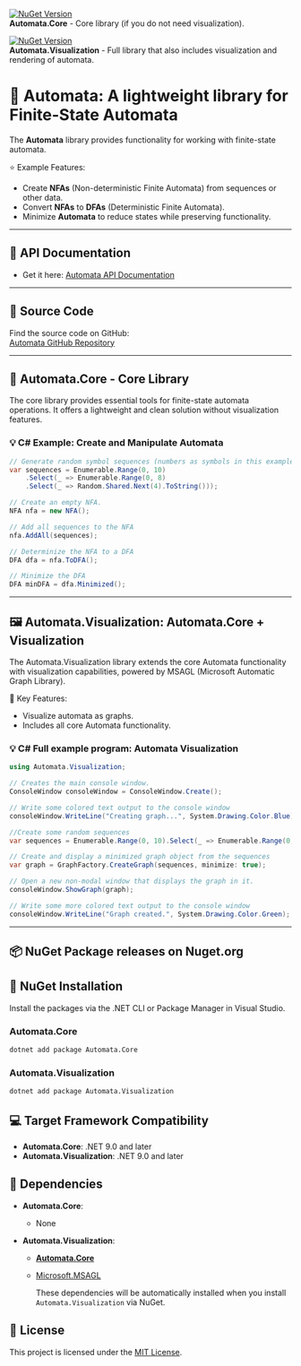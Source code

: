 ﻿[![NuGet Version](https://img.shields.io/nuget/v/Automata.Core)](https://www.nuget.org/packages/Automata.Core)  
**Automata.Core** - Core library (if you do not need visualization).

[![NuGet Version](https://img.shields.io/nuget/v/Automata.Visualization)](https://www.nuget.org/packages/Automata.Visualization)  
**Automata.Visualization** - Full library that also includes visualization and rendering of automata.

# :repeat_one: Automata: A lightweight library for Finite-State Automata 

The **Automata** library provides functionality for working with finite-state automata.

:star: Example Features:
  - Create **NFAs** (Non-deterministic Finite Automata) from sequences or other data.
  - Convert **NFAs** to **DFAs** (Deterministic Finite Automata).
  - Minimize **Automata** to reduce states while preserving functionality.
---

## :green_book: API Documentation 

- Get it here:
 [Automata API Documentation](https://hexmerlin.github.io/Automata/index.html)

---
## :memo: Source Code

Find the source code on GitHub:  
[Automata GitHub Repository](https://hexmerlin.github.io/Automata)

---

## :hammer: Automata.Core - Core Library

The core library provides essential tools for finite-state automata operations.
It offers a lightweight and clean solution without visualization features.

### :bulb: C# Example: Create and Manipulate Automata
```csharp
// Generate random symbol sequences (numbers as symbols in this example)
var sequences = Enumerable.Range(0, 10)
    .Select(_ => Enumerable.Range(0, 8)
    .Select(_ => Random.Shared.Next(4).ToString()));

// Create an empty NFA.
NFA nfa = new NFA();  

// Add all sequences to the NFA
nfa.AddAll(sequences);

// Determinize the NFA to a DFA
DFA dfa = nfa.ToDFA();

// Minimize the DFA
DFA minDFA = dfa.Minimized();
```
---
## :framed_picture: Automata.Visualization: Automata.Core + Visualization
The Automata.Visualization library extends the core Automata functionality with visualization capabilities, powered by MSAGL (Microsoft Automatic Graph Library).

:key: Key Features:
- Visualize automata as graphs.
- Includes all core Automata functionality.

### :bulb: C# Full example program: Automata Visualization

```csharp
using Automata.Visualization;

// Creates the main console window.
ConsoleWindow consoleWindow = ConsoleWindow.Create();

// Write some colored text output to the console window
consoleWindow.WriteLine("Creating graph...", System.Drawing.Color.Blue);

//Create some random sequences
var sequences = Enumerable.Range(0, 10).Select(_ => Enumerable.Range(0, 8).Select(_ => Random.Shared.Next(4).ToString()));

// Create and display a minimized graph object from the sequences
var graph = GraphFactory.CreateGraph(sequences, minimize: true);

// Open a new non-modal window that displays the graph in it. 
consoleWindow.ShowGraph(graph);

// Write some more colored text output to the console window
consoleWindow.WriteLine("Graph created.", System.Drawing.Color.Green); 
```
---
## :package: NuGet Package releases on Nuget.org

## :wrench:  NuGet Installation

Install the packages via the .NET CLI or Package Manager in Visual Studio.

### Automata.Core
```bash
dotnet add package Automata.Core
```
### Automata.Visualization

```bash
dotnet add package Automata.Visualization
```
## :computer: Target Framework Compatibility

- **Automata.Core**: .NET 9.0 and later  
- **Automata.Visualization**: .NET 9.0 and later  

## :link: Dependencies

- **Automata.Core**:
  - None

- **Automata.Visualization**:
  - [**Automata.Core**](https://www.nuget.org/packages/Automata.Core)
  - [Microsoft.MSAGL](https://github.com/microsoft/automatic-graph-layout)

    These dependencies will be automatically installed when you install `Automata.Visualization` via NuGet.

## :scroll: License

This project is licensed under the [MIT License](https://opensource.org/licenses/MIT).